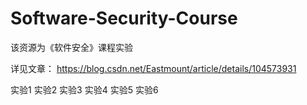 # Software-Security-Course
该资源为《软件安全》课程实验

详见文章：
https://blog.csdn.net/Eastmount/article/details/104573931


实验1
实验2
实验3
实验4
实验5
实验6


